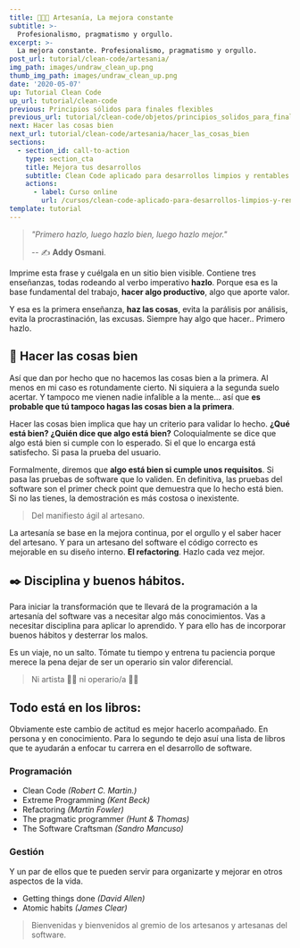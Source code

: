 ```yaml
---
title: 👩🏼‍🍳 Artesanía, La mejora constante
subtitle: >-
  Profesionalismo, pragmatismo y orgullo.
excerpt: >-
  La mejora constante. Profesionalismo, pragmatismo y orgullo.
post_url: tutorial/clean-code/artesania/
img_path: images/undraw_clean_up.png
thumb_img_path: images/undraw_clean_up.png
date: '2020-05-07'
up: Tutorial Clean Code
up_url: tutorial/clean-code
previous: Principios sólidos para finales flexibles
previous_url: tutorial/clean-code/objetos/principios_solidos_para_finales_flexibles/
next: Hacer las cosas bien
next_url: tutorial/clean-code/artesania/hacer_las_cosas_bien
sections:
  - section_id: call-to-action
    type: section_cta
    title: Mejora tus desarrollos
    subtitle: Clean Code aplicado para desarrollos limpios y rentables.
    actions:
      - label: Curso online
        url: /cursos/clean-code-aplicado-para-desarrollos-limpios-y-rentables/
template: tutorial
---
```


> _"Primero hazlo, luego hazlo bien, luego hazlo mejor."_
>
> -- ✍️ **Addy Osmani**.

Imprime esta frase y cuélgala en un sitio bien visible. Contiene tres enseñanzas, todas rodeando al verbo imperativo **hazlo**. Porque esa es la base fundamental del trabajo, **hacer algo productivo**, algo que aporte valor.

Y esa es la primera enseñanza, **haz las cosas**, evita la parálisis por análisis, evita la procrastinación, las excusas. Siempre hay algo que hacer.. Primero hazlo.

## 📝 Hacer las cosas bien

Así que dan por hecho que no hacemos las cosas bien a la primera. Al menos en mi caso es rotundamente cierto. Ni siquiera a la segunda suelo acertar. Y tampoco me vienen nadie infalible a la mente... así que **es probable que tú tampoco hagas las cosas bien a la primera**.

Hacer las cosas bien implica que hay un criterio para validar lo hecho. **¿Qué está bien? ¿Quién dice que algo está bien?** Coloquialmente se dice que algo está bien si cumple con lo esperado. Si el que lo encarga está satisfecho. Si pasa la prueba del usuario.

Formalmente, diremos que **algo está bien si cumple unos requisitos**. Si pasa las pruebas de software que lo validen. En definitiva, las pruebas del software son el primer check point que demuestra que lo hecho está bien. Si no las tienes, la demostración es más costosa o inexistente.

> Del manifiesto ágil al artesano.

La artesanía se base en la mejora continua, por el orgullo y el saber hacer del artesano. Y para un artesano del software el código correcto es mejorable en su diseño interno. **El refactoring**. Hazlo cada vez mejor.

## ✒️ Disciplina y buenos hábitos.

Para iniciar la transformación que te llevará de la programación a la artesanía del software vas a necesitar algo más conocimientos. Vas a necesitar disciplina para aplicar lo aprendido. Y para ello has de incorporar buenos hábitos y desterrar los malos.

Es un viaje, no un salto. Tómate tu tiempo y entrena tu paciencia porque merece la pena dejar de ser un operario sin valor diferencial.

> Ni artista 👩‍🎨 ni operario/a 👨‍🏭

## Todo está en los libros:

Obviamente este cambio de actitud es mejor hacerlo acompañado. En persona y en conocimiento. Para lo segundo te dejo asuí una lista de libros que te ayudarán a enfocar tu carrera en el desarrollo de software.

### Programación

- Clean Code _(Robert C. Martin.)_
- Extreme Programming _(Kent Beck)_
- Refactoring _(Martin Fowler)_
- The pragmatic programmer _(Hunt & Thomas)_
- The Software Craftsman _(Sandro Mancuso)_

### Gestión

Y un par de ellos que te pueden servir para organizarte y mejorar en otros aspectos de la vida.

- Getting things done _(David Allen)_
- Atomic habits _(James Clear)_

> Bienvenidas y bienvenidos al gremio de los artesanos y artesanas del software.
